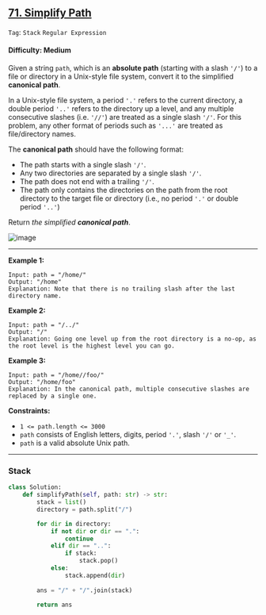 ## [71. Simplify Path](https://leetcode.com/problems/simplify-path/)

```Tag```: ```Stack``` ```Regular Expression```

#### Difficulty: Medium

Given a string ```path```, which is an __absolute path__ (starting with a slash ```'/'```) to a file or directory in a Unix-style file system, convert it to the simplified __canonical path__.

In a Unix-style file system, a period ```'.'``` refers to the current directory, a double period ```'..'``` refers to the directory up a level, and any multiple consecutive slashes (i.e. ```'//'```) are treated as a single slash ```'/'```. For this problem, any other format of periods such as ```'...'``` are treated as file/directory names.

The __canonical path__ should have the following format:

- The path starts with a single slash ```'/'```.
- Any two directories are separated by a single slash ```'/'```.
- The path does not end with a trailing ```'/'```.
- The path only contains the directories on the path from the root directory to the target file or directory (i.e., no period ```'.'``` or double period ```'..'```)

Return _the simplified **canonical path**_.

![image](https://user-images.githubusercontent.com/35042430/231329579-10b7c3c7-f2b7-4e61-8a5a-9fa4e83d59b7.png)

---

__Example 1:__
```
Input: path = "/home/"
Output: "/home"
Explanation: Note that there is no trailing slash after the last directory name.
```

__Example 2:__
```
Input: path = "/../"
Output: "/"
Explanation: Going one level up from the root directory is a no-op, as the root level is the highest level you can go.
```

__Example 3:__
```
Input: path = "/home//foo/"
Output: "/home/foo"
Explanation: In the canonical path, multiple consecutive slashes are replaced by a single one.
```

__Constraints:__

- ```1 <= path.length <= 3000```
- ```path``` consists of English letters, digits, period ```'.'```, slash ```'/'``` or ```'_'```.
- ```path``` is a valid absolute Unix path.

---

### Stack

```Python
class Solution:
    def simplifyPath(self, path: str) -> str:
        stack = list()
        directory = path.split("/")

        for dir in directory:
            if not dir or dir == ".":
                continue
            elif dir == "..":
                if stack:
                    stack.pop()
            else:
                stack.append(dir)
        
        ans = "/" + "/".join(stack)

        return ans
```


